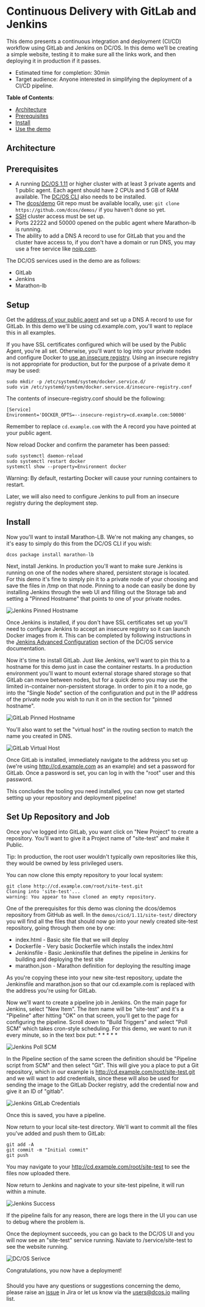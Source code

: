 # Continuous Delivery with GitLab and Jenkins

This demo presents a continuous integration and deployment (CI/CD) workflow using GitLab and Jenkins on DC/OS. In this demo we’ll be creating a simple website, testing it to make sure all the links work, and then deploying it in production if it passes.

- Estimated time for completion: 30min
- Target audience: Anyone interested in simplifying the deployment of a CI/CD pipeline.

**Table of Contents**:

- [Architecture](#architecture)
- [Prerequisites](#prerequisites)
- [Install](#install)
- [Use the demo](#use)

## Architecture

## Prerequisites

- A running [DC/OS 1.11](https://dcos.io/releases/) or higher cluster with at least 3 private agents and 1 public agent. Each agent should have 2 CPUs and 5 GB of RAM available. The [DC/OS CLI](https://dcos.io/docs/1.11/usage/cli/install/) also needs to be installed.
- The [dcos/demo](https://github.com/dcos/demos/) Git repo must be available locally, use: `git clone https://github.com/dcos/demos/` if you haven't done so yet.
- [SSH](https://dcos.io/docs/1.11/administration/access-node/sshcluster/) cluster access must be set up.
- Ports 22222 and 50000 opened on the public agent where Marathon-lb is running.
- The ability to add a DNS A record to use for GitLab that you and the cluster have access to, if you don't have a domain or run DNS, you may use a free service like <a href="https://www.noip.com/">noip.com</a>.

The DC/OS services used in the demo are as follows:

- GitLab
- Jenkins
- Marathon-lb

## Setup

Get the <a href="https://docs.mesosphere.com/1.11/administering-clusters/locate-public-agent/">address of your public agent</a> and set up a DNS A record to use for GitLab. In this demo we'll be using cd.example.com, you'll want to replace this in all examples.

If you have SSL certificates configured which will be used by the Public Agent, you're all set. Otherwise, you'll want to log into your private nodes and configure Docker to <a href="https://docs.docker.com/registry/insecure/">use an insecure registry</a>. Using an insecure registry is not appropriate for production, but for the purpose of a private demo it may be used:

```
sudo mkdir -p /etc/systemd/system/docker.service.d/
sudo vim /etc/systemd/system/docker.service.d/insecure-registry.conf
```

The contents of insecure-registry.conf should be the following:

```
[Service]
Environment='DOCKER_OPTS=--insecure-registry=cd.example.com:50000'
```

Remember to replace `cd.example.com` with the A record you have pointed at your public agent.

Now reload Docker and confirm the parameter has been passed:

```
sudo systemctl daemon-reload
sudo systemctl restart docker
systemctl show --property=Environment docker
```

Warning: By default, restarting Docker will cause your running containers to restart.

Later, we will also need to configure Jenkins to pull from an insecure registry during the deployment step.

## Install

Now you'll want to install Marathon-LB. We're not making any changes, so it's easy to simply do this from the DC/OS CLI if you wish:

```
dcos package install marathon-lb
```

Next, install Jenkins. In production you'll want to make sure Jenkins is running on one of the nodes where shared, persistent storage is located. For this demo it's fine to simply pin it to a private node of your choosing and save the files in /tmp on that node. Pinning to a node can easily be done by installing Jenkins through the web UI and filling out the Storage tab and setting a "Pinned Hostname" that points to one of your private nodes.

![Jenkins Pinned Hostname](img/jenkins_pinned_hostname.png)

Once Jenkins is installed, if you don't have SSL certificates set up you'll need to configure Jenkins to accept an insecure registry so it can launch Docker images from it. This can be completed by following instructions in the <a href="https://docs.mesosphere.com/services/jenkins/advanced-configuration/">Jenkins Advanced Configuration</a> section of the DC/OS service documentation.

Now it's time to install GitLab. Just like Jenkins, we'll want to pin this to a hostname for this demo just in case the container restarts. In a production environment you'll want to mount external storage shared storage so that GitLab can move between nodes, but for a quick demo you may use the limited in-container non-persistent storage. In order to pin it to a node, go into the "Single Node" section of the configuration and put in the IP address of the private node you wish to run it on in the section for "pinned hostname".

![GitLab Pinned Hostname](img/gitlab_pinned_hostname.png)

You'll also want to set the "virtual host" in the routing section to match the name you created in DNS.

![GitLab Virtual Host](img/gitlab_virtual_host.png)

Once GitLab is installed, immediately navigate to the address you set up (we're using http://cd.example.com as an example) and set a password for GitLab. Once a password is set, you can log in with the "root" user and this password.

This concludes the tooling you need installed, you can now get started setting up your repository and deployment pipeline!

## Set Up Repository and Job

Once you've logged into GitLab, you want click on "New Project" to create a repository. You'll want to give it a Project name of "site-test" and make it Public.

Tip: In production, the root user wouldn't typically own repositories like this, they would be owned by less privileged users.

You can now clone this empty repository to your local system:

```
git clone http://cd.example.com/root/site-test.git
Cloning into 'site-test'...
warning: You appear to have cloned an empty repository.
```

One of the prerequisites for this demo was cloning the dcos/demos repository from GitHub as well. In the `demos/cicd/1.11/site-test/` directory you will find all the files that should now go into your newly created site-test repository, going through them one by one:

* index.html - Basic site file that we will deploy
* Dockerfile - Very basic Dockerfile which installs the index.html
* Jenkinsfile - Basic Jenkinsfile that defines the pipeline in Jenkins for building and deploying the test site
* marathon.json - Marathon definition for deploying the resulting image

As you're copying these into your new site-test repository, update the Jenkinsfile and marathon.json so that our cd.example.com is replaced with the address you're using for GitLab.

Now we'll want to create a pipeline job in Jenkins. On the main page for Jenkins, select "New Item". The item name will be "site-test" and it's a "Pipeline" after hitting "OK" on that screen, you'll get to the page for configuring the pipeline. Scroll down to "Build Triggers" and select "Poll SCM" which takes cron-style scheduling. For this demo, we want to run it every minute, so in the text box put: * * * * *

![Jenkins Poll SCM](img/jenkins_poll_scm.png)

In the Pipeline section of the same screen the definition should be "Pipeline script from SCM" and then select "Git". This will give you a place to put a Git repository, which in our example is http://cd.example.com/root/site-test.git and we will want to add credentials, since these will also be used for sending the image to the GitLab Docker registry, add the credential now and give it an ID of "gitlab".

![Jenkins GitLab Credentials](img/jenkins_gitlab_credentials.png)

Once this is saved, you have a pipeline.

Now return to your local site-test directory. We'll want to commit all the files you've added and push them to GitLab:

```
git add -A
git commit -m "Initial commit"
git push
```

You may navigate to your http://cd.example.com/root/site-test to see the files now uploaded there.

Now return to Jenkins and nagivate to your site-test pipeline, it will run within a minute.

![Jenkins Success](img/jenkins_success.png)

If the pipeline fails for any reason, there are logs there in the UI you can use to debug where the problem is.

Once the deployment succeeds, you can go back to the DC/OS UI and you will now see an "site-test" service running. Naviate to /service/site-test to see the website running.

![DC/OS Serivce](img/dcos_services_running_ngnix.png)

Congratulations, you now have a deployment!

### 

Should you have any questions or suggestions concerning the demo, please raise an [issue](https://jira.mesosphere.com/) in Jira or let us know via the [users@dcos.io](mailto:users@dcos.io) mailing list.

